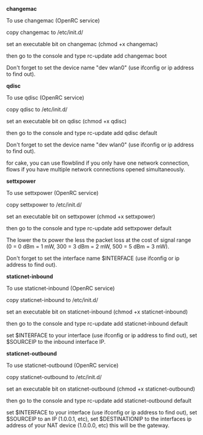 **changemac**

To use changemac (OpenRC service)

copy changemac to /etc/init.d/

set an executable bit on changemac (chmod +x changemac)

then go to the console and type rc-update add changemac boot

Don't forget to set the device name "dev wlan0" (use ifconfig or ip address to find out).

**qdisc**

To use qdisc (OpenRC service)

copy qdisc to /etc/init.d/

set an executable bit on qdisc (chmod +x qdisc)

then go to the console and type rc-update add qdisc default

Don't forget to set the device name "dev wlan0" (use ifconfig or ip address to find out).

for cake, you can use flowblind if you only have one network connection, flows if you have multiple network connections opened simultaneously.

**settxpower**

To use settxpower (OpenRC service)

copy settxpower to /etc/init.d/

set an executable bit on settxpower (chmod +x settxpower)

then go to the console and type rc-update add settxpower default

The lower the tx power the less the packet loss at the cost of signal range (0 = 0 dBm = 1 mW, 300 = 3 dBm = 2 mW, 500 = 5 dBm = 3 mW).

Don't forget to set the interface name $INTERFACE (use ifconfig or ip address to find out).

**staticnet-inbound**

To use staticnet-inbound (OpenRC service)

copy staticnet-inbound to /etc/init.d/

set an executable bit on staticnet-inbound (chmod +x staticnet-inbound)

then go to the console and type rc-update add staticnet-inbound default

set $INTERFACE to your interface (use ifconfig or ip address to find out), set $SOURCEIP to the inbound interface IP.

**staticnet-outbound**

To use staticnet-outbound (OpenRC service)

copy staticnet-outbound to /etc/init.d/

set an executable bit on staticnet-outbound (chmod +x staticnet-outbound)

then go to the console and type rc-update add staticnet-outbound default

set $INTERFACE to your interface (use ifconfig or ip address to find out), set $SOURCEIP to an IP (1.0.0.1, etc), set $DESTINATIONIP to the interfaces ip address of your NAT device (1.0.0.0, etc) this will be the gateway.
